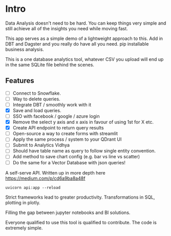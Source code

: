 # Intro

Data Analysis doesn't need to be hard. You can keep things very simple and still
achieve all of the insights you need while moving fast.

This app serves as a simple demo of a lightweight approach to this. Add in
DBT and Dagster and you really do have all you need. pip installable business
analysis.

This is a one database analytics tool, whatever CSV you upload will end up in
the same SQLite file behind the scenes.

## Features
- [ ] Connect to Snowflake.
- [ ] Way to delete queries.
- [ ] Integrate DBT / smoothly work with it
- [x] Save and load queries.
- [ ] SSO with facebook / google / azure login
- [x] Remove the select y axis and x axis in favour of using 1st for X etc.
- [x] Create API endpoint to return query results
- [ ] Open-source a way to create forms with streamlit
- [ ] Apply the same process / system to your QDrant UI
- [ ] Submit to Analytics Vidhya
- [ ] Should have table name as query to follow single entity convention.
- [ ] Add method to save chart config (e.g. bar vs line vs scatter)
- [ ] Do the same for a Vector Database with json queries!

A self-serve API. Written up in more depth here https://medium.com/p/cd6a9ba8a48f

```
uvicorn api:app --reload
```

Strict frameworks lead to greater productivity. Transformations in SQL,
plotting in plotly.

Filling the gap between jupyter notebooks and BI solutions.

Everyone qualified to use this tool is qualified to contribute.
The code is extremely simple.
